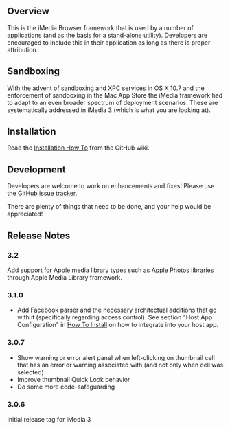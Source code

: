 ## Overview
This is the iMedia Browser framework that is used by a number of applications (and as the basis for a stand-alone utility).  Developers are encouraged to include this in their application as long as there is proper attribution.

## Sandboxing
With the advent of sandboxing and XPC services in OS X 10.7 and the enforcement of sandboxing in the Mac App Store the iMedia framework had to adapt to an even broader spectrum of deployment scenarios. These are systematically addressed in iMedia 3 (which is what you are looking at).

## Installation
Read the [Installation How To](https://github.com/iMediaSandboxing/iMedia/wiki/How-To-Install) from the GitHub wiki.

## Development
Developers are welcome to work on enhancements and fixes!  Please use the [GitHub issue tracker](https://github.com/iMediaSandboxing/imedia/issues).

There are plenty of things that need to be done, and your help would be appreciated!

## Release Notes
### 3.2
Add support for Apple media library types such as Apple Photos libraries through Apple Media Library framework.
### 3.1.0
- Add Facebook parser and the necessary architectual additions that go with it (specifically regarding access control). See section "Host App Configuration" in
[How To Install](https://github.com/iMediaSandboxing/iMedia/wiki/How-To-Install) on how to integrate into your host app.
### 3.0.7
- Show warning or error alert panel when left-clicking on thumbnail cell that has an error or warning associated with (and not only when cell was selected)
- Improve thumbnail Quick Look behavior
- Do some more code-safeguarding
### 3.0.6
Initial release tag for iMedia 3